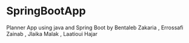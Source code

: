 # SpringBootApp
Planner App using java and Spring Boot 
by Bentaleb Zakaria , Errossafi Zainab , Jlaika Malak , Laatioui Hajar 
